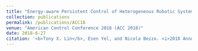 ```yaml
---
title: "Energy-aware Persistent Control of Heterogeneous Robotic Systems"
collection: publications
permalink: /publications/ACC18
venue: "American Control Conference 2018 (ACC 2018)"
date: 2018-6-27
citation: '<b>Tony X. Lin</b>, Esen Yel, and Nicola Bezzo. <i>2018 Annual American Control Conference (ACC).</i>'
---
```

